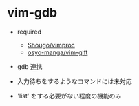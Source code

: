 vim-gdb
=====================

- required
   - [Shougo/vimproc](https://github.com/Shougo/vimproc.vim)
   - [osyo-manga/vim-gift](https://github.com/osyo-manga/vim-gift)

- gdb 連携
- 入力待ちをするようなコマンドには未対応
- 'list' をする必要がない程度の機能のみ





